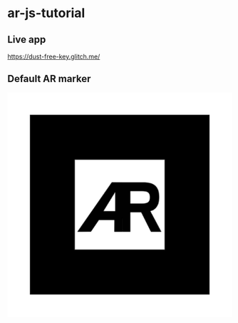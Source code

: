 # ar-js-tutorial

## Live app
https://dust-free-key.glitch.me/

## Default AR marker 
![AR marker](/assets/default-marker.png)
